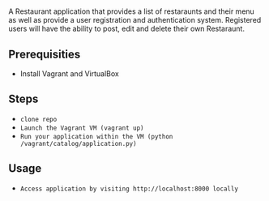 # 
A Restaurant application that provides a list of restaraunts and their menu as well as provide a user registration and authentication system. Registered users will have the ability to post, edit and delete their own Restaraunt.

## Prerequisities
- Install Vagrant and VirtualBox

## Steps
- `clone repo`
- `Launch the Vagrant VM (vagrant up)`
- `Run your application within the VM (python /vagrant/catalog/application.py)`

## Usage 
- `Access application by visiting http://localhost:8000 locally`

